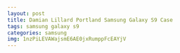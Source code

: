 ```yaml
---
layout: post
title: Damian Lillard Portland Samsung Galaxy S9 Case
tags: samsung galaxy s9
categories: samsung
img: 1nzPiLEVAWajsmE6AE0jxRumppFcEAYjV
---
```

